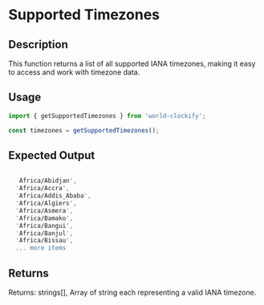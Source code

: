 # Supported Timezones

## Description

This function returns a list of all supported IANA timezones, making it easy to access and work with timezone data.

## Usage

```javascript
import { getSupportedTimezones } from 'world-clockify';

const timezones = getSupportedTimezones();
```

## Expected Output

```bash

   Africa/Abidjan',
  'Africa/Accra',
  'Africa/Addis_Ababa',
  'Africa/Algiers',
  'Africa/Asmera',
  'Africa/Bamako',
  'Africa/Bangui',
  'Africa/Banjul',
  'Africa/Bissau',
  ... more items

```

## Returns

Returns: strings[], Array of string each representing a valid IANA timezone.
